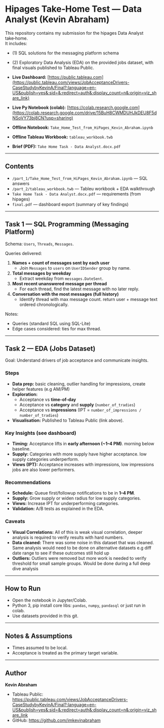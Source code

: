 # Hipages Take‑Home Test — Data Analyst (Kevin Abraham)

This repository contains my submission for the hipages Data Analyst take‑home.  
It includes:
- (1) SQL solutions for the messaging platform schema
- (2) Exploratory Data Analysis (EDA) on the provided jobs dataset, with final visuals published to Tableau Public.

- **Live Dashboard:** [https://public.tableau.com](https://public.tableau.com/views/JobAcceptanceDrivers-CaseStudybyKevinA/Final?:language=en-US&publish=yes&:sid=&:redirect=auth&:display_count=n&:origin=viz_share_link)
- **Live Py Notebook (colab):**  [https://colab.research.google.com](https://colab.research.google.com/drive/15BuH8CWMDUHJkDEU8F5dNSoVY73bj8CN?usp=sharing)  
- **Offline Notebook:** `Take_Home_Test_from_HiPages_Kevin_Abraham.ipynb`  
- **Offline Tableau Workbook:** `tableau_workbook.twb`  
- **Brief (PDF):** `Take Home Task - Data Analyst.docx.pdf`

---

## Contents
- `/part_1/Take_Home_Test_from_HiPages_Kevin_Abraham.ipynb` — SQL answers
- `/part_2/tableau_workbook.twb` — Tableu workbook + EDA walkthrough
- `Take Home Task - Data Analyst.docx.pdf` — requirements (from hipages)
- `final.pdf` — dashboard export (summary of key findings)

---

## Task 1 — SQL Programming (Messaging Platform)
Schema: `Users`, `Threads`, `Messages`.

Queries delivered:
1. **Names + count of messages sent by each user**  
   - Join `Messages` to `users` on `UserIDSender` group by name.
2. **Total messages by weekday**  
   - Extract weekday from `messages.DateSent`.
3. **Most recent unanswered message per thread**  
   - For each thread, find the latest message with no later reply.
4. **Conversation with the most messages (full history)**  
   - Identify thread with max message count. return user + message text ordered chronologically.

Notes:
- Queries (standard SQL using SQL-Lite)
- Edge cases considered: ties for max thread.

---

## Task 2 — EDA (Jobs Dataset)
Goal: Understand drivers of job acceptance and communicate insights.

### Steps
- **Data prep:** basic cleaning, outlier handling for impressions, create helper features (e.g AM/PM)
- **Exploration:**  
  - Acceptance vs **time-of-day**  
  - Acceptance vs **category** and **supply** (`number_of_tradies`)  
  - Acceptance vs **impressions** (IPT = `number_of_impressions / number_of_tradies`)
- **Visualisation:** Published to Tableau Public (link above).

### Key Insights (see dashboard)
- **Timing:** Acceptance lifts in **early afternoon (~1–4 PM)**. morning below baseline.  
- **Supply:** Categories with more supply have higher acceptance. low supply categories underperform.  
- **Views (IPT):** Acceptance increases with impressions, low impressions jobs are also lower performers.

### Recommendations
- **Schedule:** Queue first/followup notifications to be in **1–4 PM**.  
- **Supply:** Grow supply or widen radius for low supply categories.  
- **Views:** Increase IPT for underperforming categories.
- **Validation:** A/B tests as explained in the EDA.

### Caveats
- **Visual Correlations:** All of this is weak visual correlation, deeper analysis is required to verify results with hard numbers. 
- **Data cleaned:** There was some noise in this dataset that was cleaned. Same analysis would need to be done on alternative datasets e.g diff date range to see if these outcomes still hold up
- **Outliers:** Outliers were removed but more work is needed to verify threshold for small sample groups. Would be done during a full deep dive analysis

---

## How to Run
- Open the notebook in Jupyter/Colab.
- Python 3, pip install core libs: `pandas`, `numpy`, `pandasql` or just run in colab.  
- Use datasets provided in this git.

---

## Notes & Assumptions
- Times assumed to be local.
- Acceptance is treated as the primary target variable.

---

## Author
**Kevin Abraham**  
- Tableau Public: https://public.tableau.com/views/JobAcceptanceDrivers-CaseStudybyKevinA/Final?:language=en-US&publish=yes&:sid=&:redirect=auth&:display_count=n&:origin=viz_share_link
- GitHub: https://github.com/imkevinabraham  